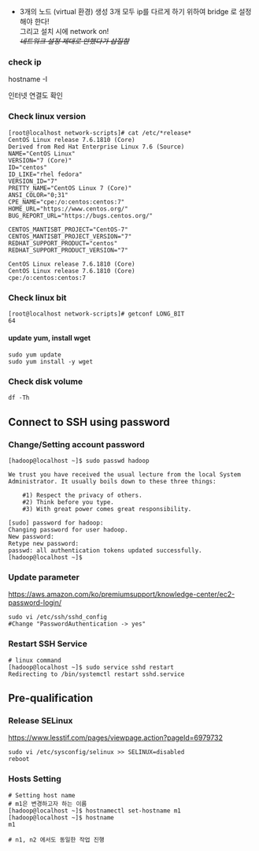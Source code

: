 

* 3개의 노드 (virtual 환경) 생성
3개 모두 ip를 다르게 하기 위하여 bridge 로 설정해야 한다!  
그리고 설치 시에 network on!  
~~*네트워크 설정 제대로 안했다가 삽질함*~~


### check ip 
hostname -I

인터넷 연결도 확인

### Check linux version
~~~ 
[root@localhost network-scripts]# cat /etc/*release*
CentOS Linux release 7.6.1810 (Core) 
Derived from Red Hat Enterprise Linux 7.6 (Source)
NAME="CentOS Linux"
VERSION="7 (Core)"
ID="centos"
ID_LIKE="rhel fedora"
VERSION_ID="7"
PRETTY_NAME="CentOS Linux 7 (Core)"
ANSI_COLOR="0;31"
CPE_NAME="cpe:/o:centos:centos:7"
HOME_URL="https://www.centos.org/"
BUG_REPORT_URL="https://bugs.centos.org/"

CENTOS_MANTISBT_PROJECT="CentOS-7"
CENTOS_MANTISBT_PROJECT_VERSION="7"
REDHAT_SUPPORT_PRODUCT="centos"
REDHAT_SUPPORT_PRODUCT_VERSION="7"

CentOS Linux release 7.6.1810 (Core) 
CentOS Linux release 7.6.1810 (Core) 
cpe:/o:centos:centos:7
~~~

### Check linux bit
~~~
[root@localhost network-scripts]# getconf LONG_BIT
64
~~~

#### update yum, install wget
~~~
sudo yum update
sudo yum install -y wget
~~~

### Check disk volume
~~~
df -Th
~~~

## Connect to SSH using password

### Change/Setting account password
~~~
[hadoop@localhost ~]$ sudo passwd hadoop

We trust you have received the usual lecture from the local System
Administrator. It usually boils down to these three things:

    #1) Respect the privacy of others.
    #2) Think before you type.
    #3) With great power comes great responsibility.

[sudo] password for hadoop: 
Changing password for user hadoop.
New password: 
Retype new password: 
passwd: all authentication tokens updated successfully.
[hadoop@localhost ~]$ 
~~~

### Update parameter
https://aws.amazon.com/ko/premiumsupport/knowledge-center/ec2-password-login/

~~~
sudo vi /etc/ssh/sshd_config
#Change "PasswordAuthentication -> yes"
~~~

### Restart SSH Service
~~~
# linux command
[hadoop@localhost ~]$ sudo service sshd restart
Redirecting to /bin/systemctl restart sshd.service
~~~

## Pre-qualification
### Release SELinux
https://www.lesstif.com/pages/viewpage.action?pageId=6979732
~~~
sudo vi /etc/sysconfig/selinux >> SELINUX=disabled
reboot
~~~

### Hosts Setting
~~~
# Setting host name
# m1은 변경하고자 하는 이름
[hadoop@localhost ~]$ hostnamectl set-hostname m1
[hadoop@localhost ~]$ hostname
m1

# n1, n2 에서도 동일한 작업 진행
~~~

